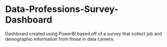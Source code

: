 # Data-Professions-Survey-Dashboard
Dashboard created using PowerBI based off of a survey that collect job and demographic information from those in data careers.
